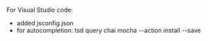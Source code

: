 For Visual Studio code:
- added jsconfig.json
- for autocompletion: tsd query chai mocha --action install --save

